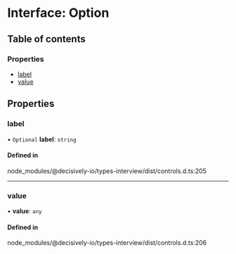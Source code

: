 # Interface: Option

## Table of contents

### Properties

- [label](../wiki/Option#label)
- [value](../wiki/Option#value)

## Properties

### label

• `Optional` **label**: `string`

#### Defined in

node_modules/@decisively-io/types-interview/dist/controls.d.ts:205

___

### value

• **value**: `any`

#### Defined in

node_modules/@decisively-io/types-interview/dist/controls.d.ts:206
